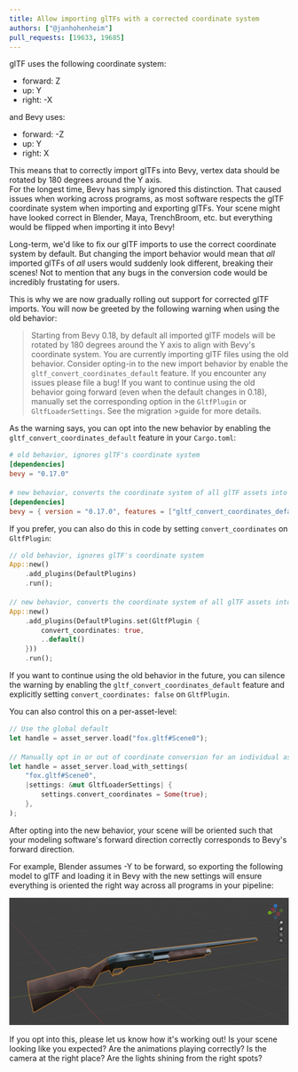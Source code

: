 ```yaml
---
title: Allow importing glTFs with a corrected coordinate system
authors: ["@janhohenheim"]
pull_requests: [19633, 19685]
---
```


glTF uses the following coordinate system:

- forward: Z
- up: Y
- right: -X

and Bevy uses:

- forward: -Z
- up: Y
- right: X

This means that to correctly import glTFs into Bevy, vertex data should be rotated by 180 degrees around the Y axis.  
For the longest time, Bevy has simply ignored this distinction. That caused issues when working across programs, as most software respects the
glTF coordinate system when importing and exporting glTFs. Your scene might have looked correct in Blender, Maya, TrenchBroom, etc. but everything would be flipped when importing it into Bevy!

Long-term, we'd like to fix our glTF imports to use the correct coordinate system by default.
But changing the import behavior would mean that *all* imported glTFs of *all* users would suddenly look different, breaking their scenes!
Not to mention that any bugs in the conversion code would be incredibly frustating for users.

This is why we are now gradually rolling out support for corrected glTF imports. You will now be greeted by the following warning when using the old behavior:

> Starting from Bevy 0.18, by default all imported glTF models will be rotated by 180 degrees around the Y axis to align with Bevy's coordinate system.
> You are currently importing glTF files using the old behavior. Consider opting-in to the new import behavior by enable the `gltf_convert_coordinates_default` feature.
> If you encounter any issues please file a bug!
> If you want to continue using the old behavior going forward (even when the default changes in 0.18), manually set the corresponding option in the `GltfPlugin` or `GltfLoaderSettings`.
> See the migration >guide for more details.

As the warning says, you can opt into the new behavior by enabling the `gltf_convert_coordinates_default` feature in your `Cargo.toml`:

```toml
# old behavior, ignores glTF's coordinate system
[dependencies]
bevy = "0.17.0"

# new behavior, converts the coordinate system of all glTF assets into Bevy's coordinate system
[dependencies]
bevy = { version = "0.17.0", features = ["gltf_convert_coordinates_default"] }
```

If you prefer, you can also do this in code by setting `convert_coordinates` on `GltfPlugin`:

```rust
// old behavior, ignores glTF's coordinate system
App::new()
    .add_plugins(DefaultPlugins)
    .run();

// new behavior, converts the coordinate system of all glTF assets into Bevy's coordinate system
App::new()
    .add_plugins(DefaultPlugins.set(GltfPlugin {
        convert_coordinates: true,
        ..default()
    }))
    .run();
```

If you want to continue using the old behavior in the future, you can silence the warning by enabling the `gltf_convert_coordinates_default` feature
and explicitly setting `convert_coordinates: false` on `GltfPlugin`.

You can also control this on a per-asset-level:

```rust
// Use the global default
let handle = asset_server.load("fox.gltf#Scene0");

// Manually opt in or out of coordinate conversion for an individual asset
let handle = asset_server.load_with_settings(
    "fox.gltf#Scene0",
    |settings: &mut GltfLoaderSettings| {
        settings.convert_coordinates = Some(true);
    },
);
```

After opting into the new behavior, your scene will be oriented such that your modeling software's forward direction correctly corresponds to Bevy's forward direction.

For example, Blender assumes -Y to be forward, so exporting the following model to glTF and loading it in Bevy with the new settings will ensure everything is
oriented the right way across all programs in your pipeline:

<!-- TODO: Add png from PR description -->
![Blender Coordinate System](blender-coords.png)

If you opt into this, please let us know how it's working out! Is your scene looking like you expected? Are the animations playing correctly? Is the camera at the right place? Are the lights shining from the right spots?
